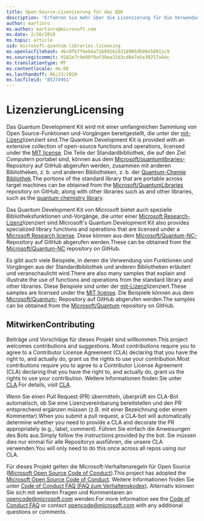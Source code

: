 ```yaml
---
title: Open-Source-Lizenzierung für das QDK
description: 'Erfahren Sie mehr über die Lizenzierung für die Verwendung von und Beiträge zu den Microsoft Q # Standard-Bibliotheken-Lizenzierung und Mitwirkender.'
author: martinro
ms.author: martinro@microsoft.com
ms.date: 2/16/2018
ms.topic: article
uid: microsoft.quantum.libraries.licensing
ms.openlocfilehash: 4bc0fb7fbeb4a71b891619218905d509e50911c9
ms.sourcegitcommit: 0181e7c9e98f9af30ea32d3cd8e7e5e30257a4dc
ms.translationtype: MT
ms.contentlocale: de-DE
ms.lasthandoff: 06/23/2020
ms.locfileid: "85274951"
---
```

# <a name="licensing"></a><span data-ttu-id="02594-103">Lizenzierung</span><span class="sxs-lookup"><span data-stu-id="02594-103">Licensing</span></span> #

<span data-ttu-id="02594-104">Das Quantum Development Kit wird mit einer umfangreichen Sammlung von Open Source-Funktionen und-Vorgängen bereitgestellt, die unter der [mit-Lizenz](https://github.com/Microsoft/Quantum/blob/master/LICENSE.txt)lizenziert sind.</span><span class="sxs-lookup"><span data-stu-id="02594-104">The Quantum Development Kit is provided with an extensive collection of open-source functions and operations, licensed under the [MIT license](https://github.com/Microsoft/Quantum/blob/master/LICENSE.txt).</span></span>
<span data-ttu-id="02594-105">Die Teile der Standardbibliothek, die auf den Ziel Computern portabel sind, können aus dem [Microsoft/quantumlibraries-](https://github.com/Microsoft/QuantumLibraries) Repository auf GitHub abgerufen werden, zusammen mit anderen Bibliotheken, z. b. und anderen Bibliotheken, z. b. der [Quantum-Chemie Bibliothek](xref:microsoft.quantum.chemistry.concepts.intro).</span><span class="sxs-lookup"><span data-stu-id="02594-105">The portions of the standard library that are portable across target machines can be obtained from the [Microsoft/QuantumLibraries](https://github.com/Microsoft/QuantumLibraries) repository on GitHub, along with other libraries such as  and other libraries, such as the [quantum chemistry library](xref:microsoft.quantum.chemistry.concepts.intro).</span></span>

<span data-ttu-id="02594-106">Das Quantum Development Kit von Microsoft bietet auch spezielle Bibliotheksfunktionen und-Vorgänge, die unter einer [Microsoft Research-Lizenz](https://github.com/Microsoft/Quantum-NC/blob/master/LICENSE)lizenziert sind.</span><span class="sxs-lookup"><span data-stu-id="02594-106">Microsoft's Quantum Development Kit also provides specialized library functions and operations that are licensed under a [Microsoft Research license](https://github.com/Microsoft/Quantum-NC/blob/master/LICENSE).</span></span>
<span data-ttu-id="02594-107">Diese können aus dem [Microsoft/Quantum-NC-](https://github.com/microsoft/quantum-nc) Repository auf GitHub abgerufen werden.</span><span class="sxs-lookup"><span data-stu-id="02594-107">These can be obtained from the [Microsoft/Quantum-NC](https://github.com/microsoft/quantum-nc) repository on GitHub.</span></span>

<span data-ttu-id="02594-108">Es gibt auch viele Beispiele, in denen die Verwendung von Funktionen und Vorgängen aus der Standardbibliothek und anderen Bibliotheken erläutert und veranschaulicht wird.</span><span class="sxs-lookup"><span data-stu-id="02594-108">There are also many samples that explain and illustrate the use of functions and operations from the standard library and other libraries.</span></span>
<span data-ttu-id="02594-109">Diese Beispiele sind unter der [mit-Lizenz](https://github.com/Microsoft/Quantum/blob/master/LICENSE.txt)lizenziert.</span><span class="sxs-lookup"><span data-stu-id="02594-109">These samples are licensed under the [MIT license](https://github.com/Microsoft/Quantum/blob/master/LICENSE.txt).</span></span>
<span data-ttu-id="02594-110">Die Beispiele können aus dem [Microsoft/Quantum-](https://github.com/Microsoft/Quantum) Repository auf GitHub abgerufen werden.</span><span class="sxs-lookup"><span data-stu-id="02594-110">The samples can be obtained from the [Microsoft/Quantum](https://github.com/Microsoft/Quantum) repository on GitHub.</span></span>

## <a name="contributing"></a><span data-ttu-id="02594-111">Mitwirken</span><span class="sxs-lookup"><span data-stu-id="02594-111">Contributing</span></span> ##

<span data-ttu-id="02594-112">Beiträge und Vorschläge für dieses Projekt sind willkommen.</span><span class="sxs-lookup"><span data-stu-id="02594-112">This project welcomes contributions and suggestions.</span></span>
<span data-ttu-id="02594-113">Most contributions require you to agree to a Contributor License Agreement (CLA) declaring that you have the right to, and actually do, grant us the rights to use your contribution.</span><span class="sxs-lookup"><span data-stu-id="02594-113">Most contributions require you to agree to a Contributor License Agreement (CLA) declaring that you have the right to, and actually do, grant us the rights to use your contribution.</span></span> <span data-ttu-id="02594-114">Weitere Informationen finden Sie unter [CLA](https://cla.microsoft.com).</span><span class="sxs-lookup"><span data-stu-id="02594-114">For details, visit [CLA](https://cla.microsoft.com).</span></span>

<span data-ttu-id="02594-115">Wenn Sie einen Pull Request (PR) übermitteln, überprüft ein CLA-Bot automatisch, ob Sie eine Lizenzvereinbarung bereitstellen und den PR entsprechend ergänzen müssen (z.B. mit einer Bezeichnung oder einem Kommentar).</span><span class="sxs-lookup"><span data-stu-id="02594-115">When you submit a pull request, a CLA-bot will automatically determine whether you need to provide a CLA and decorate the PR appropriately (e.g., label, comment).</span></span> <span data-ttu-id="02594-116">Führen Sie einfach die Anweisungen des Bots aus.</span><span class="sxs-lookup"><span data-stu-id="02594-116">Simply follow the instructions provided by the bot.</span></span> <span data-ttu-id="02594-117">Sie müssen dies nur einmal für alle Repositorys ausführen, die unsere CLA verwenden.</span><span class="sxs-lookup"><span data-stu-id="02594-117">You will only need to do this once across all repos using our CLA.</span></span>

<span data-ttu-id="02594-118">Für dieses Projekt gelten die Microsoft-Verhaltensregeln für Open Source ([Microsoft Open Source Code of Conduct](https://opensource.microsoft.com/codeofconduct/)).</span><span class="sxs-lookup"><span data-stu-id="02594-118">This project has adopted the [Microsoft Open Source Code of Conduct](https://opensource.microsoft.com/codeofconduct/).</span></span>
<span data-ttu-id="02594-119">Weitere Informationen finden Sie unter [Code of Conduct FAQ (FAQ zum Verhaltenskodex)](https://opensource.microsoft.com/codeofconduct/faq/). Alternativ können Sie sich mit weiteren Fragen und Kommentaren an [opencode@microsoft.com](mailto:opencode@microsoft.com) wenden.</span><span class="sxs-lookup"><span data-stu-id="02594-119">For more information see the [Code of Conduct FAQ](https://opensource.microsoft.com/codeofconduct/faq/) or contact [opencode@microsoft.com](mailto:opencode@microsoft.com) with any additional questions or comments.</span></span>
